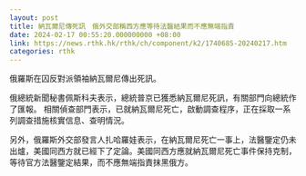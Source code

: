 ```yaml
---
layout: post
title: 納瓦爾尼傳死訊　俄外交部稱西方應等待法醫結果而不應無端指責
date: 2024-02-17 00:55:20.000000000 +08:00
link: https://news.rthk.hk/rthk/ch/component/k2/1740685-20240217.htm
categories: rthk
---
```


俄羅斯在囚反對派領袖納瓦爾尼傳出死訊。

俄總統新聞秘書佩斯科夫表示，總統普京已獲悉納瓦爾尼死訊，有關部門向總統作了匯報。 相關偵查部門表示，已就納瓦爾尼死亡，啟動調查程序，正在採取一系列調查措施核實信息、查明情況。 

另外，俄羅斯外交部發言人扎哈羅娃表示，在納瓦爾尼死亡一事上，法醫鑒定仍未出爐，美國同西方就已經下了定論。美國同西方應就納瓦爾尼死亡事件保持克制，等待官方法醫鑒定結果，而不應無端指責抹黑俄方。
